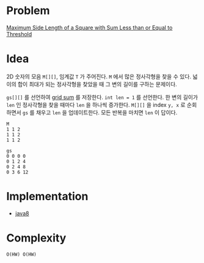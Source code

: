 # Problem

[Maximum Side Length of a Square with Sum Less than or Equal to Threshold](https://leetcode.com/problems/maximum-side-length-of-a-square-with-sum-less-than-or-equal-to-threshold/)

# Idea

2D 숫자의 모음 `M[][]`, 임계값 `T` 가 주어진다. `M` 에서 많은
정사각형을 찾을 수 있다. 넓이의 합이 최대가 되는 정사각형을 찾았을 때
그 변의 길이를 구하는 문제이다.

`gs[][]` 를 선언하여 [grid sum](/fundamentals/partialsum/gridsum/README.md) 를 저장한다.
`int len = 1` 를 선언한다. 한 변의 길이가 `len` 인 정사각형을 찾을 때마다 `len` 을 하나씩 증가한다.
`M[][]` 을 index `y, x` 로 순회하면서 `gs` 를 채우고 `len` 을 업데이트한다.
모든 반복을 마치면 `len` 이 답이다.

```
M
1 1 2 
1 1 2 
1 1 2 

gs
0 0 0 0 
0 1 2 4
0 2 4 8 
0 3 6 12
```

# Implementation

* [java8](Solution.java)

# Complexity

```
O(HW) O(HW)
```
